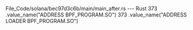 File_Code/solana/bec97d3c6b/main/main_after.rs --- Rust
373                 .value_name("ADDRESS BPF_PROGRAM.SO")                                                                                                    373                 .value_name("ADDRESS LOADER BPF_PROGRAM.SO")

